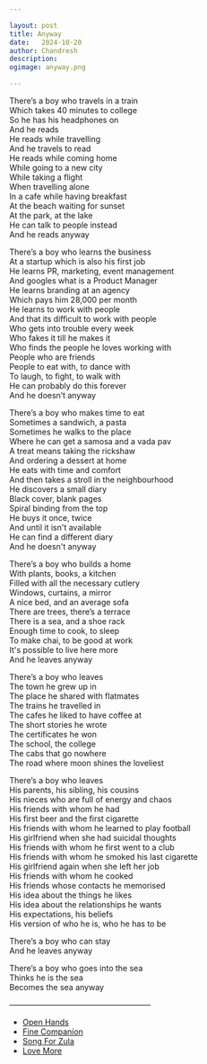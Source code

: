 ```yaml
---

layout: post
title: Anyway
date:	2024-10-20
author:	Chandresh
description:
ogimage: anyway.png

---
```


There’s a boy who travels in a train <br/>
Which takes 40 minutes to college <br/>
So he has his headphones on <br/>
And he reads <br/>
He reads while travelling <br/>
And he travels to read <br/>
He reads while coming home <br/>
While going to a new city <br/>
While taking a flight <br/>
When travelling alone <br/>
In a cafe while having breakfast <br/>
At the beach waiting for sunset <br/>
At the park, at the lake <br/>
He can talk to people instead <br/>
And he reads anyway

There’s a boy who learns the business <br/>
At a startup which is also his first job <br/>
He learns PR, marketing, event management <br/>
And googles what is a Product Manager <br/>
He learns branding at an agency <br/>
Which pays him 28,000 per month <br/>
He learns to work with people <br/>
And that its difficult to work with people <br/>
Who gets into trouble every week <br/>
Who fakes it till he makes it <br/>
Who finds the people he loves working with <br/>
People who are friends <br/>
People to eat with, to dance with <br/>
To laugh, to fight, to walk with <br/>
He can probably do this forever <br/>
And he doesn’t anyway

There’s a boy who makes time to eat <br/>
Sometimes a sandwich, a pasta <br/>
Sometimes he walks to the place <br/>
Where he can get a samosa and a vada pav <br/>
A treat means taking the rickshaw <br/>
And ordering a dessert at home <br/>
He eats with time and comfort <br/>
And then takes a stroll in the neighbourhood <br/>
He discovers a small diary <br/>
Black cover, blank pages <br/>
Spiral binding from the top <br/>
He buys it once, twice <br/>
And until it isn't available <br/>
He can find a different diary <br/>
And he doesn't anyway

There’s a boy who builds a home <br/>
With plants, books, a kitchen <br/>
Filled with all the necessary cutlery <br/>
Windows, curtains, a mirror <br/>
A nice bed, and an average sofa <br/>
There are trees, there’s a terrace <br/>
There is a sea, and a shoe rack <br/>
Enough time to cook, to sleep <br/>
To make chai, to be good at work <br/>
It's possible to live here more <br/>
And he leaves anyway

There’s a boy who leaves <br/>
The town he grew up in <br/>
The place he shared with flatmates <br/>
The trains he travelled in <br/>
The cafes he liked to have coffee at <br/>
The short stories he wrote <br/>
The certificates he won <br/>
The school, the college <br/>
The cabs that go nowhere <br/>
The road where moon shines the loveliest
 
There’s a boy who leaves <br/>
His parents, his sibling, his cousins <br/>
His nieces who are full of energy and chaos <br/>
His friends with whom he had <br/>
His first beer and the first cigarette <br/>
His friends with whom he learned to play football <br/>
His girlfriend when she had suicidal thoughts <br/>
His friends with whom he first went to a club <br/>
His friends with whom he smoked his last cigarette <br/>
His girlfriend again when she left her job <br/>
His friends with whom he cooked <br/>
His friends whose contacts he memorised <br/>
His idea about the things he likes <br/>
His idea about the relationships he wants <br/>
His expectations, his beliefs <br/>
His version of who he is, who he has to be

There’s a boy who can stay <br/>
And he leaves anyway

There’s a boy who goes into the sea <br/>
Thinks he is the sea <br/>
Becomes the sea anyway

——————————————————
- [Open Hands](https://open.spotify.com/track/36anKm9f497atmP2zAScFo)
- [Fine Companion](https://open.spotify.com/track/3d9QJFCMBk6S9lQhUB4j7t)
- [Song For Zula](https://open.spotify.com/track/6Thn8AOHIwPCkf2O4ZgfC2)
- [Love More](https://open.spotify.com/track/6SHfaJ1GWWSbMNc7ekQgHp)

